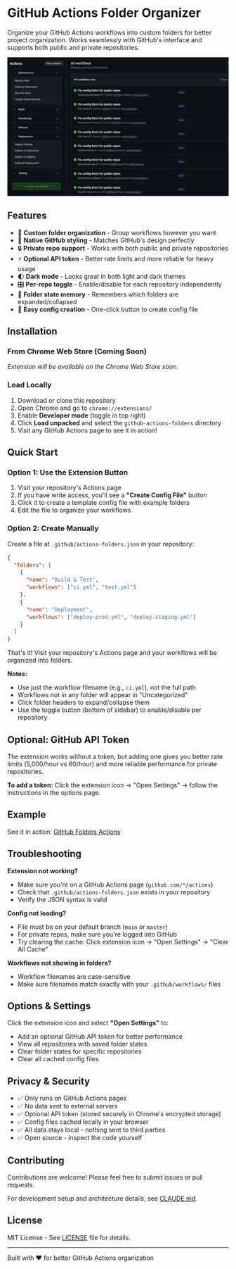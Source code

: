 # GitHub Actions Folder Organizer

Organize your GitHub Actions workflows into custom folders for better project organization. Works seamlessly with GitHub's interface and supports both public and private repositories.

![Example Screenshot](example.png)

## Features

- 📁 **Custom folder organization** - Group workflows however you want
- 🎨 **Native GitHub styling** - Matches GitHub's design perfectly
- 🔒 **Private repo support** - Works with both public and private repositories
- ⚡ **Optional API token** - Better rate limits and more reliable for heavy usage
- 🌓 **Dark mode** - Looks great in both light and dark themes
- 🎛️ **Per-repo toggle** - Enable/disable for each repository independently
- 💾 **Folder state memory** - Remembers which folders are expanded/collapsed
- 🔧 **Easy config creation** - One-click button to create config file

## Installation

### From Chrome Web Store (Coming Soon)

*Extension will be available on the Chrome Web Store soon.*

### Load Locally

1. Download or clone this repository
2. Open Chrome and go to `chrome://extensions/`
3. Enable **Developer mode** (toggle in top right)
4. Click **Load unpacked** and select the `github-actions-folders` directory
5. Visit any GitHub Actions page to see it in action!

## Quick Start

### Option 1: Use the Extension Button

1. Visit your repository's Actions page
2. If you have write access, you'll see a **"Create Config File"** button
3. Click it to create a template config file with example folders
4. Edit the file to organize your workflows

### Option 2: Create Manually

Create a file at `.github/actions-folders.json` in your repository:

```json
{
  "folders": [
    {
      "name": "Build & Test",
      "workflows": ["ci.yml", "test.yml"]
    },
    {
      "name": "Deployment",
      "workflows": ["deploy-prod.yml", "deploy-staging.yml"]
    }
  ]
}
```

That's it! Visit your repository's Actions page and your workflows will be organized into folders.

**Notes:**
- Use just the workflow filename (e.g., `ci.yml`), not the full path
- Workflows not in any folder will appear in "Uncategorized"
- Click folder headers to expand/collapse them
- Use the toggle button (bottom of sidebar) to enable/disable per repository

## Optional: GitHub API Token

The extension works without a token, but adding one gives you better rate limits (5,000/hour vs 60/hour) and more reliable performance for private repositories.

**To add a token:** Click the extension icon → "Open Settings" → follow the instructions in the options page.

## Example

See it in action: [GitHub Folders Actions](https://github.com/Kurigi/github-folders/actions)

## Troubleshooting

**Extension not working?**
- Make sure you're on a GitHub Actions page (`github.com/*/actions`)
- Check that `.github/actions-folders.json` exists in your repository
- Verify the JSON syntax is valid

**Config not loading?**
- File must be on your default branch (`main` or `master`)
- For private repos, make sure you're logged into GitHub
- Try clearing the cache: Click extension icon → "Open Settings" → "Clear All Cache"

**Workflows not showing in folders?**
- Workflow filenames are case-sensitive
- Make sure filenames match exactly with your `.github/workflows/` files

## Options & Settings

Click the extension icon and select **"Open Settings"** to:
- Add an optional GitHub API token for better performance
- View all repositories with saved folder states
- Clear folder states for specific repositories
- Clear all cached config files

## Privacy & Security

- ✅ Only runs on GitHub Actions pages
- ✅ No data sent to external servers
- ✅ Optional API token (stored securely in Chrome's encrypted storage)
- ✅ Config files cached locally in your browser
- ✅ All data stays local - nothing sent to third parties
- ✅ Open source - inspect the code yourself

## Contributing

Contributions are welcome! Please feel free to submit issues or pull requests.

For development setup and architecture details, see [CLAUDE.md](./CLAUDE.md).

## License

MIT License - See [LICENSE](./LICENSE) file for details.

---

Built with ❤️ for better GitHub Actions organization
